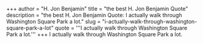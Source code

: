 +++
author = "H. Jon Benjamin"
title = "the best H. Jon Benjamin Quote"
description = "the best H. Jon Benjamin Quote: I actually walk through Washington Square Park a lot."
slug = "i-actually-walk-through-washington-square-park-a-lot"
quote = '''I actually walk through Washington Square Park a lot.'''
+++
I actually walk through Washington Square Park a lot.
